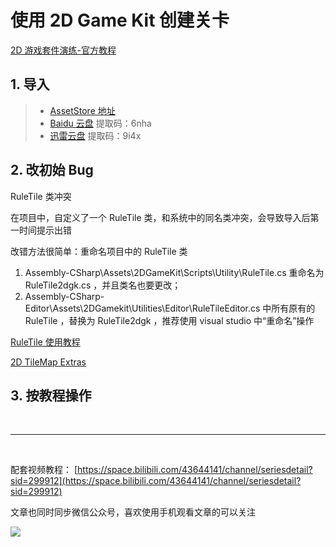 # 使用 2D Game Kit 创建关卡

[2D 游戏套件演练-官方教程](https://learn.unity.com/tutorial/2d-you-xi-tao-jian-yan-lian?uv=2020.3&projectId=5facff3cedbc2a001f5338ab#)

## 1. 导入

> - [AssetStore 地址](https://assetstore.unity.com/packages/templates/tutorials/2d-game-kit-107098?_ga=2.162437502.331241089.1633678521-522971275.1624332126)
> - [Baidu 云盘](https://pan.baidu.com/s/12GoDAXrZd_PCiYDbZV_gpw) 提取码：6nha
> - [迅雷云盘](https://pan.xunlei.com/s/VMl_AAmxjqPxnJQWlfnxcQJpA1) 提取码：9i4x

## 2. 改初始 Bug

RuleTile 类冲突

在项目中，自定义了一个 RuleTile 类，和系统中的同名类冲突，会导致导入后第一时间提示出错

改错方法很简单：重命名项目中的 RuleTile 类

1. Assembly-CSharp\Assets\2DGameKit\Scripts\Utility\RuleTile.cs 重命名为 RuleTile2dgk.cs ，并且类名也要更改；
2. Assembly-CSharp-Editor\Assets\2DGamekit\Utilities\Editor\RuleTileEditor.cs 中所有原有的 RuleTile ，替换为 RuleTile2dgk ，推荐使用 visual studio 中“重命名”操作

[RuleTile 使用教程](https://learn.unity.com/tutorial/using-rule-tiles#)

[2D TileMap Extras](https://docs.unity3d.com/Packages/com.unity.2d.tilemap.extras@2.2/manual/index.html)

## 3. 按教程操作

<br>

<hr>
<br>

配套视频教程：
[https://space.bilibili.com/43644141/channel/seriesdetail?sid=299912](https://space.bilibili.com/43644141/channel/seriesdetail?sid=299912)

文章也同时同步微信公众号，喜欢使用手机观看文章的可以关注

![](../../imgs/微信公众号二维码.jpg)
